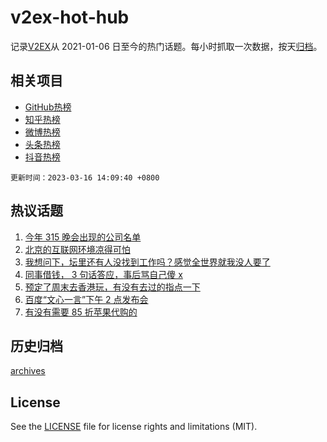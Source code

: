 # v2ex-hot-hub

 记录[V2EX](https://www.v2ex.com/)从 2021-01-06 日至今的热门话题。每小时抓取一次数据，按天[归档](archives)。
 
 ## 相关项目

- [GitHub热榜](https://github.com/lonnyzhang423/github-hot-hub)
- [知乎热榜](https://github.com/lonnyzhang423/zhihu-hot-hub)
- [微博热榜](https://github.com/lonnyzhang423/weibo-hot-hub)
- [头条热榜](https://github.com/lonnyzhang423/toutiao-hot-hub)
- [抖音热榜](https://github.com/lonnyzhang423/douyin-hot-hub)


 `更新时间：2023-03-16 14:09:40 +0800`

## 热议话题

1. [今年 315 晚会出现的公司名单](https://www.v2ex.com/t/924334)
1. [北京的互联网环境凉得可怕](https://www.v2ex.com/t/924408)
1. [我想问下，坛里还有人没找到工作吗？感觉全世界就我没人要了](https://www.v2ex.com/t/924283)
1. [同事借钱， 3 句话答应，事后骂自己傻 x](https://www.v2ex.com/t/924304)
1. [预定了周末去香港玩，有没有去过的指点一下](https://www.v2ex.com/t/924362)
1. [百度“文心一言”下午 2 点发布会](https://www.v2ex.com/t/924383)
1. [有没有需要 85 折苹果代购的](https://www.v2ex.com/t/924382)

## 历史归档

[archives](archives)

## License

See the [LICENSE](LICENSE) file for license rights and limitations (MIT).
